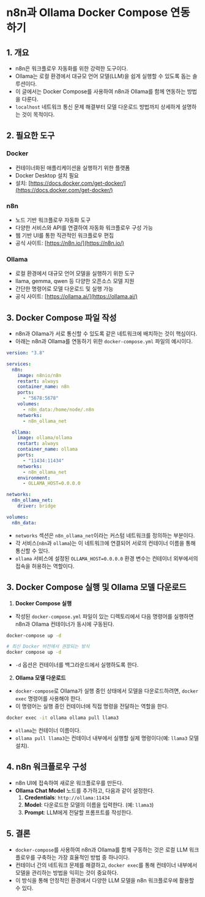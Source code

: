 # n8n과 Ollama Docker Compose 연동하기

## 1\. 개요

- n8n은 워크플로우 자동화를 위한 강력한 도구이다.
- Ollama는 로컬 환경에서 대규모 언어 모델(LLM)을 쉽게 실행할 수 있도록 돕는 솔루션이다.
- 이 글에서는 Docker Compose를 사용하여 n8n과 Ollama를 함께 연동하는 방법을 다룬다.
- `localhost` 네트워크 통신 문제 해결부터 모델 다운로드 방법까지 상세하게 설명하는 것이 목적이다.

## 2\. 필요한 도구

### Docker

- 컨테이너화된 애플리케이션을 실행하기 위한 플랫폼
- Docker Desktop 설치 필요
- 설치: [https://docs.docker.com/get-docker/](https://docs.docker.com/get-docker/)

### n8n

- 노드 기반 워크플로우 자동화 도구
- 다양한 서비스와 API를 연결하여 자동화 워크플로우 구성 가능
- 웹 기반 UI를 통한 직관적인 워크플로우 편집
- 공식 사이트: [https://n8n.io/](https://n8n.io/)

### Ollama

- 로컬 환경에서 대규모 언어 모델을 실행하기 위한 도구
- llama, gemma, qwen 등 다양한 오픈소스 모델 지원
- 간단한 명령어로 모델 다운로드 및 실행 가능
- 공식 사이트: [https://ollama.ai/](https://ollama.ai/)

## 3\. Docker Compose 파일 작성

- n8n과 Ollama가 서로 통신할 수 있도록 같은 네트워크에 배치하는 것이 핵심이다.
- 아래는 n8n과 Ollama를 연동하기 위한 `docker-compose.yml` 파일의 예시이다.

```yaml
version: "3.8"

services:
  n8n:
    image: n8nio/n8n
    restart: always
    container_name: n8n
    ports:
      - "5678:5678"
    volumes:
      - n8n_data:/home/node/.n8n
    networks:
      - n8n_ollama_net

  ollama:
    image: ollama/ollama
    restart: always
    container_name: ollama
    ports:
      - "11434:11434"
    networks:
      - n8n_ollama_net
    environment:
      - OLLAMA_HOST=0.0.0.0

networks:
  n8n_ollama_net:
    driver: bridge

volumes:
  n8n_data:
```

- `networks` 섹션은 `n8n_ollama_net`이라는 커스텀 네트워크를 정의하는 부분이다.
- 각 서비스(`n8n`과 `ollama`)는 이 네트워크에 연결되어 서로의 컨테이너 이름을 통해 통신할 수 있다.
- `ollama` 서비스에 설정된 `OLLAMA_HOST=0.0.0.0` 환경 변수는 컨테이너 외부에서의 접속을 허용하는 역할이다.

## 3\. Docker Compose 실행 및 Ollama 모델 다운로드

1.  **Docker Compose 실행**

- 작성된 `docker-compose.yml` 파일이 있는 디렉토리에서 다음 명령어를 실행하면 n8n과 Ollama 컨테이너가 동시에 구동된다.

```bash
docker-compose up -d

# 최신 Docker 버전에서 권장되는 방식
docker compose up -d
```

- `-d` 옵션은 컨테이너를 백그라운드에서 실행하도록 한다.

2.  **Ollama 모델 다운로드**

- `docker-compose`로 Ollama가 실행 중인 상태에서 모델을 다운로드하려면, `docker exec` 명령어를 사용해야 한다.
- 이 명령어는 실행 중인 컨테이너에 직접 명령을 전달하는 역할을 한다.

```bash
docker exec -it ollama ollama pull llama3
```

- `ollama`는 컨테이너 이름이다.
- `ollama pull llama3`는 컨테이너 내부에서 실행할 실제 명령이다(예: `llama3` 모델 설치).

## 4\. n8n 워크플로우 구성

- n8n UI에 접속하여 새로운 워크플로우를 만든다.
- **Ollama Chat Model** 노드를 추가하고, 다음과 같이 설정한다.
  1.  **Credentials**: `http://ollama:11434`
  2.  **Model**: 다운로드한 모델의 이름을 입력한다. (예: `llama3`)
  3.  **Prompt**: LLM에게 전달할 프롬프트를 작성한다.

## 5\. 결론

- `docker-compose`를 사용하여 n8n과 Ollama를 함께 구동하는 것은 로컬 LLM 워크플로우를 구축하는 가장 효율적인 방법 중 하나이다.
- 컨테이너 간의 네트워크 문제를 해결하고, `docker exec`를 통해 컨테이너 내부에서 모델을 관리하는 방법을 익히는 것이 중요하다.
- 이 방식을 통해 안정적인 환경에서 다양한 LLM 모델을 n8n 워크플로우에 활용할 수 있다.
